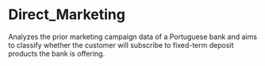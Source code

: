 # Direct_Marketing
Analyzes the prior marketing campaign data of a Portuguese bank and aims to classify whether the customer will subscribe to fixed-term deposit products the bank is offering.

